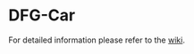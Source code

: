 # DFG-Car
For detailed information please refer to the [wiki](https://gitlab.lrz.de/cps/dfg-car/-/wikis/Home).
